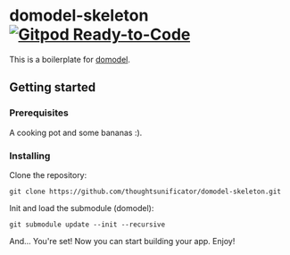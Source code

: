 # domodel-skeleton [![Gitpod Ready-to-Code](https://img.shields.io/badge/Gitpod-ready--to--code-blue?logo=gitpod)](https://gitpod.io/#https://github.com/thoughtsunificator/domodel-skeleton)

This is a boilerplate for [domodel](https://github.com/thoughtsunificator/domodel).

## Getting started

### Prerequisites

A cooking pot and some bananas :).

### Installing

Clone the repository:

```git clone https://github.com/thoughtsunificator/domodel-skeleton.git```

Init and load the submodule (domodel):

```git submodule update --init --recursive```

And... You're set! Now you can start building your app. Enjoy!



